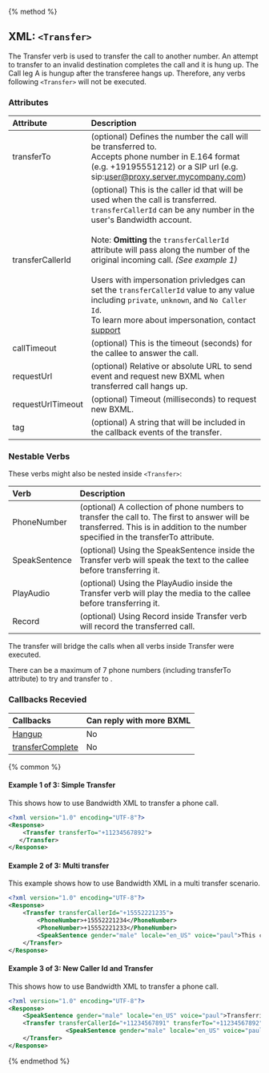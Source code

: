 {% method %}

## XML: `<Transfer>`
The Transfer verb is used to transfer the call to another number.
An attempt to transfer to an invalid destination completes the call and it is hung up.
The Call leg A is hungup after the transferee hangs up. Therefore, any verbs following `<Transfer>` will not be executed.



### Attributes
| Attribute         | Description                                                                                                                                                                                                                                                                                                                                                                                                                                                                                                                                        |
|:------------------|:---------------------------------------------------------------------------------------------------------------------------------------------------------------------------------------------------------------------------------------------------------------------------------------------------------------------------------------------------------------------------------------------------------------------------------------------------------------------------------------------------------------------------------------------------|
| transferTo        | (optional) Defines the number the call will be transferred to. <br> Accepts phone number in E.164 format (e.g. +19195551212) or a SIP url (e.g. sip:user@proxy.server.mycompany.com)                                                                                                                                                                                                                                                                                                                                                               |
| transferCallerId  | (optional) This is the caller id that will be used when the call is transferred.<br> `transferCallerId` can be any number in the user's Bandwidth account. <br> <br> Note: **Omitting** the `transferCallerId` attribute will pass along the number of the original incoming call. _(See example 1)_ <br><br> Users with impersonation privledges can set the `transferCallerId` value to any value including `private`, `unknown`, and `No Caller Id`. <br> To learn more about impersonation, contact [support](http://support.bandwidth.com) |
| callTimeout       | (optional) This is the timeout (seconds) for the callee to answer the call.                                                                                                                                                                                                                                                                                                                                                                                                                                                                        |
| requestUrl        | (optional) Relative or absolute URL to send event and request new BXML when transferred call hangs up.                                                                                                                                                                                                                                                                                                                                                                                                                                             |
| requestUrlTimeout | (optional) Timeout (milliseconds) to request new BXML.                                                                                                                                                                                                                                                                                                                                                                                                                                                                                             |
| tag               | (optional) A string that will be included in the callback events of the transfer.                                                                                                                                                                                                                                                                                                                                                                                                                                                                |


### Nestable Verbs
These verbs might also be nested inside `<Transfer>`:

| Verb          | Description                                                                                                                                                                         |
|:--------------|:------------------------------------------------------------------------------------------------------------------------------------------------------------------------------------|
| PhoneNumber   | (optional) A collection of phone numbers to transfer the call to. The first to answer will be transferred. This is in addition to the number specified in the transferTo attribute. |
| SpeakSentence | (optional) Using the SpeakSentence inside the Transfer verb will speak the text to the callee before transferring it.                                                               |
| PlayAudio     | (optional) Using the PlayAudio inside the Transfer verb will play the media to the callee before transferring it.                                                                   |
| Record        | (optional) Using Record inside Transfer verb will record the transferred call.                                                                                                      |



<aside class="alert general small"><p>The transfer will bridge the calls when all verbs inside Transfer were executed.</p></aside>
<aside class="alert general small"><p>There can be a maximum of 7 phone numbers (including transferTo attribute) to try and transfer to . </p></aside>

### Callbacks Recevied

| Callbacks                                    | Can reply with more BXML |
|:---------------------------------------------|:-------------------------|
| [Hangup](../callBacks/hangup.md)             | No                       |
| [transferComplete](../callBacks/transfer.md) | No                       |

{% common %}
#### Example 1 of 3: Simple Transfer
This shows how to use Bandwidth XML to transfer a phone call.


```XML
<?xml version="1.0" encoding="UTF-8"?>
<Response>
    <Transfer transferTo="+11234567892">
   </Transfer>
</Response>
```

#### Example 2 of 3: Multi transfer
This example shows how to use Bandwidth XML in a multi transfer scenario.

```XML
<?xml version="1.0" encoding="UTF-8"?>
<Response>
    <Transfer transferCallerId="+15552221235">
        <PhoneNumber>+15552221234</PhoneNumber>
        <PhoneNumber>+15552221233</PhoneNumber>
        <SpeakSentence gender="male" locale="en_US" voice="paul">This call has been forwarded.</SpeakSentence>
    </Transfer>
</Response>

```

#### Example 3 of 3: New Caller Id and Transfer
This shows how to use Bandwidth XML to transfer a phone call.

```XML
<?xml version="1.0" encoding="UTF-8"?>
<Response>
    <SpeakSentence gender="male" locale="en_US" voice="paul">Transferring your call, please wait.</SpeakSentence>
    <Transfer transferCallerId="+11234567891" transferTo="+11234567892">
                <SpeakSentence gender="male" locale="en_US" voice="paul">Inner speak sentence.</SpeakSentence>
    </Transfer>
</Response>
```



{% endmethod %}
